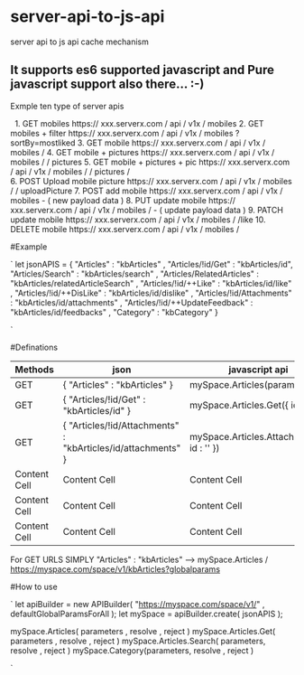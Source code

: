 # server-api-to-js-api
server api to js api cache mechanism

## It supports es6 supported javascript and Pure javascript support also there... :-)

Exmple ten type of server apis 

   1. GET mobiles                  https:// xxx.serverx.com / api / v1x / mobiles 
   2. GET mobiles + filter         https:// xxx.serverx.com / api / v1x / mobiles ? sortBy=mostliked
   3. GET mobile                   https:// xxx.serverx.com / api / v1x / mobiles / <mobile id> 
   4. GET mobile + pictures        https:// xxx.serverx.com / api / v1x / mobiles / <mobile id> / pictures
   5. GET mobile + pictures + pic  https:// xxx.serverx.com / api / v1x / mobiles / <mobile id> / pictures / <picture id>  
   6. POST Upload mobile picture   https:// xxx.serverx.com / api / v1x / mobiles /  <mobile id> / uploadPicture
   7. POST add mobile              https:// xxx.serverx.com / api / v1x / mobiles  - ( new payload data )
   8. PUT update mobile            https:// xxx.serverx.com / api / v1x / mobiles / <mobile id>  - ( update payload data )
   9. PATCH update mobile          https:// xxx.serverx.com / api / v1x / mobiles / <mobile id> /like
  10. DELETE mobile               https:// xxx.serverx.com / api / v1x / mobiles / <mobile id>

#Example

`
let jsonAPIS = {
	"Articles" : "kbArticles" ,
	"Articles/!id/Get" : "kbArticles/id",
	"Articles/Search" : "kbArticles/search" ,
	"Articles/RelatedArticles" : "kbArticles/relatedArticleSearch" ,
	"Articles/!id/++Like" : "kbArticles/id/like" ,
	"Articles/!id/++DisLike" : "kbArticles/id/dislike" ,
	"Articles/!id/Attachments" : "kbArticles/id/attachments" ,
	"Articles/!id/++UpdateFeedback" : "kbArticles/id/feedbacks" ,
	"Category" : "kbCategory" 
}

`

#Definations 

Methods       | json          | javascript api  | urls 
------------- | ------------- | --------------  | ----------------
GET           |  { "Articles" : "kbArticles" }  | mySpace.Articles(parameters)    | `https://myspace.com/space/v1/kbArticles?globalparams`   
GET  | { "Articles/!id/Get" : "kbArticles/id" }   | mySpace.Articles.Get({ id : '<id>' })    | `https://myspace.com/space/v1/kbArticles/<id>?globalparams` 
GET  | { "Articles/!id/Attachments" : "kbArticles/id/attachments" }  | mySpace.Articles.Attachments({ id : '<id>' }) | `https://myspace.com/space/v1/kbArticles/<id>/attachments?globalparams` 
Content Cell  | Content Cell  | Content Cell    | Content Cell  
Content Cell  | Content Cell  | Content Cell    | Content Cell  
Content Cell  | Content Cell  | Content Cell    | Content Cell  

For GET URLS SIMPLY 
  "Articles" : "kbArticles"   -->   mySpace.Articles / https://myspace.com/space/v1/kbArticles?globalparams 



#How to use

`
let apiBuilder = new APIBuilder( "https://myspace.com/space/v1/" , defaultGlobalParamsForAll );
let mySpace = apiBuilder.create( jsonAPIS );

mySpace.Articles( parameters , resolve , reject ) 
mySpace.Articles.Get( parameters , resolve , reject  ) 
mySpace.Articles.Search( parameters, resolve , reject )
mySpace.Category(parameters, resolve , reject  )
  
`

